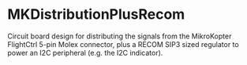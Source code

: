 # MKDistributionPlusRecom
Circuit board design for distributing the signals from the MikroKopter FlightCtrl 5-pin Molex connector, plus a RECOM SIP3 sized regulator to power an I2C peripheral (e.g. the I2C indicator).
